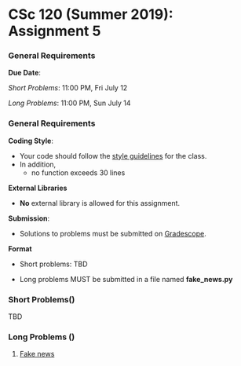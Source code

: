 # CSc 120 (Summer 2019): Assignment 5

### General Requirements

**Due Date**:

*Short Problems*: 11:00 PM, Fri July 12

*Long Problems*: 11:00 PM, Sun July 14

### General Requirements
**Coding Style**:

* Your code should follow the [style guidelines](../coding-style.md) for the class.
* In addition,
	* no function exceeds 30 lines

**External Libraries**

* **No** external library is allowed for this assignment.

**Submission**:

* Solutions to problems must be submitted on [Gradescope](https://www.gradescope.com).

**Format**

* Short problems: TBD

* Long problems MUST be submitted in a file named **fake_news.py**

### Short Problems()
TBD

### Long Problems ()

1. [Fake news](https://www2.cs.arizona.edu/people/philoliang/cs120/week6/fake-news.html)



